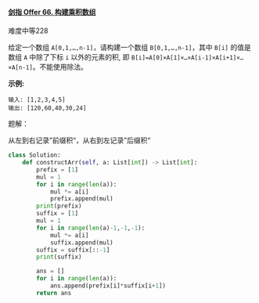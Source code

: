 #### [剑指 Offer 66. 构建乘积数组](https://leetcode.cn/problems/gou-jian-cheng-ji-shu-zu-lcof/)

难度中等228

给定一个数组 `A[0,1,…,n-1]`，请构建一个数组 `B[0,1,…,n-1]`，其中 `B[i]` 的值是数组 `A` 中除了下标 `i` 以外的元素的积, 即 `B[i]=A[0]×A[1]×…×A[i-1]×A[i+1]×…×A[n-1]`。不能使用除法。

 

**示例:**

```
输入: [1,2,3,4,5]
输出: [120,60,40,30,24]
```



题解：

从左到右记录”前缀积“，从右到左记录”后缀积“

```python
class Solution:
    def constructArr(self, a: List[int]) -> List[int]:
        prefix = [1]
        mul = 1
        for i in range(len(a)):
            mul *= a[i]
            prefix.append(mul)
        print(prefix)
        suffix = [1]
        mul = 1
        for i in range(len(a)-1,-1,-1):
            mul *= a[i]
            suffix.append(mul)
        suffix = suffix[::-1]
        print(suffix)

        ans = []
        for i in range(len(a)):
            ans.append(prefix[i]*suffix[i+1])
        return ans
```

